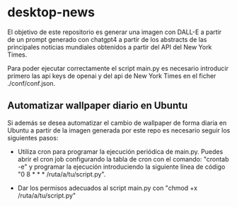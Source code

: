 # desktop-news

El objetivo de este repositorio es generar una imagen con DALL-E a partir de un prompt generado con chatgpt4 a partir de los abstracts de las principales noticias mundiales obtenidos a partir del API del New York Times.

Para poder ejecutar correctamente el script main.py es necesario introducir primero las api keys de openai y del api de New York Times en el ficher ./conf/conf.json.

## Automatizar wallpaper diario en Ubuntu

Si además se desea automatizar el cambio de wallpaper de forma diaria en Ubuntu a partir de la imagen generada por este repo es necesario seguir los siguientes pasos:

-   Utiliza cron para programar la ejecución periódica de main.py. Puedes abrir el cron job configurando la tabla de cron con el comando: "crontab -e" y programar la ejecución introduciendo la siguiente línea de código "0 8 * * * /ruta/a/tu/script.py".

-   Dar los permisos adecuados al script main.py con "chmod +x /ruta/a/tu/script.py"